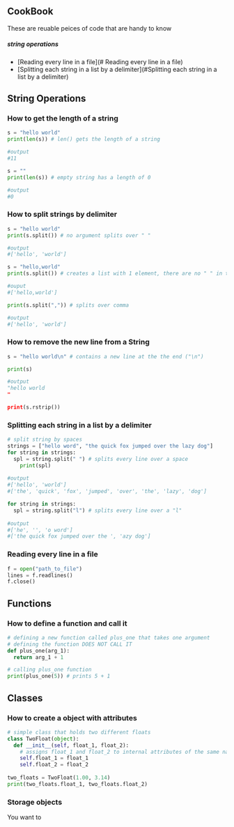 ## CookBook

These are reuable peices of code that are handy to know

##### string operations

- [Reading every line in a file](# Reading every line in a file)
- [Splitting each string in a list by a delimiter](#Splitting each string in a list by a delimiter)



## String Operations



### How to get the length of a string

```python
s = "hello world"
print(len(s)) # len() gets the length of a string

#output
#11

s = ""
print(len(s)) # empty string has a length of 0

#output 
#0
```



### How to split strings by delimiter

```python
s = "hello world"
print(s.split()) # no argument splits over " "

#output 
#['hello', 'world']

s = "hello,world"
print(s.split()) # creates a list with 1 element, there are no " " in the string

#ouput 
#['hello,world']

print(s.split(",")) # splits over comma

#output
#['hello', 'world']

```



### How to remove the new line from a String

```python
s = "hello world\n" # contains a new line at the the end ("\n")

print(s)

#output 
"hello world
"

print(s.rstrip())
```





### Splitting each string in a list by a delimiter

```python
# split string by spaces
strings = ["hello word", "the quick fox jumped over the lazy dog"]
for string in strings:
  spl = string.split(" ") # splits every line over a space 
	print(spl)
  
#output 
#['hello', 'world']
#['the', 'quick', 'fox', 'jumped', 'over', 'the', 'lazy', 'dog']

for string in strings:
  spl = string.split("l") # splits every line over a "l"
  
#output 
#['he', '', 'o word']
#['the quick fox jumped over the ', 'azy dog']
```



### Reading every line in a file

```python
f = open("path_to_file")
lines = f.readlines()
f.close()
```





## Functions 

### How to define a function and call it 

```python
# defining a new function called plus_one that takes one argument
# defining the function DOES NOT CALL IT
def plus_one(arg_1):
  return arg_1 + 1

# calling plus_one function 
print(plus_one(5)) # prints 5 + 1 
```







## Classes

### How to create a object with attributes 

```python
# simple class that holds two different floats
class TwoFloat(object):
  def __init__(self, float_1, float_2):
    # assigns float_1 and float_2 to internal attributes of the same name
    self.float_1 = float_1
    self.float_2 = float_2 
    
two_floats = TwoFloat(1.00, 3.14)
print(two_floats.float_1, two_floats.float_2)

```





### Storage objects

You want to 

```python

```

